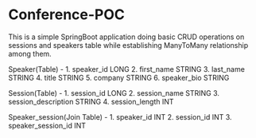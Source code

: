 # Conference-POC

This is a simple SpringBoot application doing basic CRUD operations on sessions and speakers table while establishing  ManyToMany relationship among them. 

Speaker(Table) - 1. speaker_id LONG
                 2. first_name STRING
                 3. last_name STRING
                 4. title STRING
                 5. company STRING
                 6. speaker_bio STRING
                 
                 
Session(Table) - 1. session_id LONG
                 2. session_name STRING
                 3. session_description STRING
                 4. session_length INT 
                 
                  
Speaker_session(Join Table) - 1. speaker_id INT
                              2. session_id INT
                              3. speaker_session_id INT
